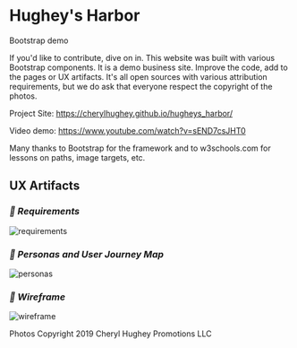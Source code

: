 # Hughey's Harbor
Bootstrap demo

If you'd like to contribute, dive on in. This website was built with various Bootstrap components. It is a demo business site. Improve the code, add to the pages or UX artifacts. It's all open sources with various attribution requirements, but we do ask that everyone respect the copyright of the photos.

Project Site: https://cherylhughey.github.io/hugheys_harbor/

Video demo: https://www.youtube.com/watch?v=sEND7csJHT0

Many thanks to Bootstrap for the framework and to w3schools.com for lessons on paths, image targets, etc.

## UX Artifacts

### *:arrow_down_small: Requirements* 
![requirements](https://cherylhughey.github.io/img/requirements2.jpg)

### *:arrow_down_small: Personas and User Journey Map*
![personas](https://cherylhughey.github.io/img/personas1.png)

### *:arrow_down_small: Wireframe*
![wireframe](https://cherylhughey.github.io/img/wireframe.jpg)

Photos Copyright 2019 Cheryl Hughey Promotions LLC
